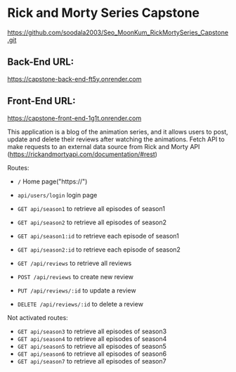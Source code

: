 # Rick and Morty Series Capstone
https://github.com/soodala2003/Seo_MoonKum_RickMortySeries_Capstone.git

## Back-End URL: 
https://capstone-back-end-ft5y.onrender.com

## Front-End URL: 
https://capstone-front-end-1g1t.onrender.com

This application is a blog of the animation series, and it allows users to post, update and delete their reviews after watching the animations.
Fetch API to make requests to an external data source from Rick and Morty API (https://rickandmortyapi.com/documentation/#rest)


Routes:
- `/`                       Home page("https://") 
- `api/users/login`               login page

- `GET api/season1`         to retrieve all episodes of season1
- `GET api/season2`         to retrieve all episodes of season2

- `GET api/season1:id`      to retrieve each episode of season1
- `GET api/season2:id`      to retrieve each episode of season2

- `GET /api/reviews`        to retrieve all reviews
- `POST /api/reviews`       to create new review
- `PUT /api/reviews/:id`    to update a review 
- `DELETE /api/reviews/:id` to delete a review 

Not activated routes:
- `GET api/season3`         to retrieve all episodes of season3
- `GET api/season4`         to retrieve all episodes of season4
- `GET api/season5`         to retrieve all episodes of season5
- `GET api/season6`         to retrieve all episodes of season6
- `GET api/season7`         to retrieve all episodes of season7
